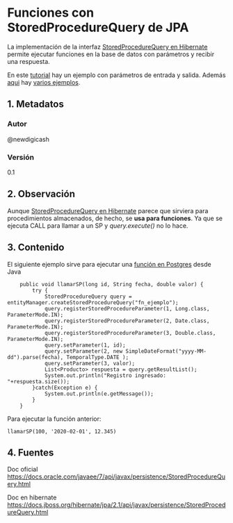 # Funciones con StoredProcedureQuery de JPA
La implementación de la interfaz [StoredProcedureQuery en Hibernate][urlHibernate] permite 
ejecutar funciones en la base de datos con parámetros y recibir una respuesta.

En este [tutorial][urlEjemplo] hay un ejemplo con parámetros de entrada y salida. 
Además [aqui][urlEjmplos] hay [varios ejemplos][urlEjmplos].

## 1. Metadatos

### Autor
@newdigicash
### Versión
0.1

## 2. Observación

Aunque [StoredProcedureQuery en Hibernate][urlHibernate] parece que sirviera para 
procedimientos almacenados, de hecho, se **usa para funciones**. Ya que se ejecuta CALL para 
llamar a un SP y _query.execute()_ no lo hace.

## 3. Contenido 
El siguiente ejemplo sirve para ejecutar una [función en Postgres][urlMiFun] desde Java
~~~
	public void llamarSP(long id, String fecha, double valor) {
    	try {
    		StoredProcedureQuery query = entityManager.createStoredProcedureQuery("fn_ejemplo");
            query.registerStoredProcedureParameter(1, Long.class, ParameterMode.IN);
            query.registerStoredProcedureParameter(2, Date.class, ParameterMode.IN);
            query.registerStoredProcedureParameter(3, Double.class, ParameterMode.IN);
            query.setParameter(1, id);
            query.setParameter(2, new SimpleDateFormat("yyyy-MM-dd").parse(fecha), TemporalType.DATE );
            query.setParameter(3, valor);
            List<Producto> respuesta = query.getResultList();
            System.out.println("Registro ingresado: "+respuesta.size());
    	}catch(Exception e) {
            System.out.println(e.getMessage());
    	}
	}
~~~

Para ejecutar la función anterior:

	llamarSP(100, '2020-02-01', 12.345)

## 4. Fuentes
Doc oficial <https://docs.oracle.com/javaee/7/api/javax/persistence/StoredProcedureQuery.html>

Doc en hibernate <https://docs.jboss.org/hibernate/jpa/2.1/api/javax/persistence/StoredProcedureQuery.html>

[//]: # (aqui van las referencias citadas)
[urlMiFun]: https://github.com/newdigicash/apuntes/blob/master/database/postgres/funcion-postgres-11.md
[urlEjmplos]: https://www.programcreek.com/java-api-examples/?api=javax.persistence.StoredProcedureQuery
[urlEjemplo]: https://thoughts-on-java.org/call-stored-procedures-jpa-part-2/
[urlHibernate]: https://docs.jboss.org/hibernate/jpa/2.1/api/javax/persistence/StoredProcedureQuery.html
